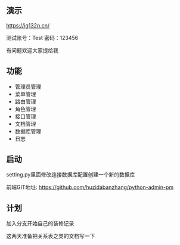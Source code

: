 ## 演示
  https://ig132n.cn/
  
  测试账号：Test 密码：123456
  
  有问题欢迎大家提给我
  
## 功能

* 管理员管理
* 菜单管理
* 路由管理
* 角色管理
* 接口管理
* 文档管理
* 数据库管理
* 日志

## 启动
  setting.py里面修改连接数据库配置创建一个新的数据库
  
  前端GIT地址: https://github.com/huzidabanzhang/python-admin-pm
  
## 计划
  加入分支开始自己的装修记录
  
  这两天准备把关系表之类的文档写一下
